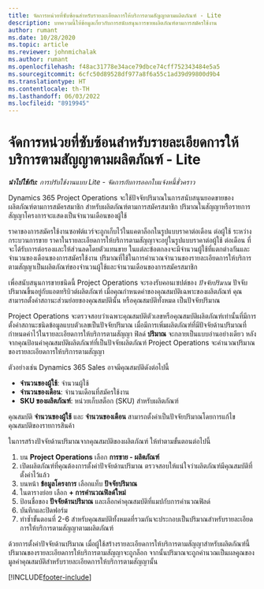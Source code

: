 ```yaml
---
title: จัดการหน่วยที่ซับซ้อนสำหรับรายละเอียดการให้บริการตามสัญญาตามผลิตภัณฑ์ - Lite
description: บทความนี้ให้ข้อมูลเกี่ยวกับการสนับสนุนการขายผลิตภัณฑ์ตามการสมัครใช้งาน
author: rumant
ms.date: 10/28/2020
ms.topic: article
ms.reviewer: johnmichalak
ms.author: rumant
ms.openlocfilehash: f48ac31778e34ace79dbce74cff752343484e5a5
ms.sourcegitcommit: 6cfc50d89528df977a8f6a55c1ad39d99800d9b4
ms.translationtype: HT
ms.contentlocale: th-TH
ms.lasthandoff: 06/03/2022
ms.locfileid: "8919945"
---
```

# <a name="manage-complex-units-for-product-based-contract-lines---lite"></a>จัดการหน่วยที่ซับซ้อนสำหรับรายละเอียดการให้บริการตามสัญญาตามผลิตภัณฑ์ - Lite

_**นำไปใช้กับ:** การปรับใช้งานแบบ Lite - จัดการกับการออกใบแจ้งหนี้ชั่วคราว_

Dynamics 365 Project Operations จะใช้ปัจจัยปริมาณในการสนับสนุนยอดขายของผลิตภัณฑ์ตามการสมัครสมาชิก สำหรับผลิตภัณฑ์ตามการสมัครสมาชิก ปริมาณในสัญญาหรือรายการสัญญาโครงการจะแสดงเป็นจำนวนเดือนของผู้ใช้

ราคาของการสมัครใช้งานซอฟต์แวร์จะถูกเก็บไว้ในแคตาล็อกในรูปแบบราคาต่อเดือน ต่อผู้ใช้ ระหว่างกระบวนการขาย ราคาในรายละเอียดการให้บริการตามสัญญาจะอยู่ในรูปแบบราคาต่อผู้ใช้ ต่อเดือน ที่จะได้รับการต่อรองและให้ส่วนลดโดยตัวแทนขาย ในแต่ละข้อตกลงจะมีจำนวนผู้ใช้ที่แตกต่างกันและจำนวนของเดือนของการสมัครใช้งาน ปริมาณที่ใช้ในการคำนวณจำนวนของรายละเอียดการให้บริการตามสัญญาเป็นผลิตภัณฑ์ของจำนวนผู้ใช้และจำนวนเดือนของการสมัครสมาชิก

เพื่อสนับสนุนการขายชนิดนี้ Project Operations จะรองรับคอนเซปต์ของ *ปัจจัยปริมาณ* ปัจจับปริมาณขึ้นอยู่กับแอตทริบิวต์ผลิตภัณฑ์ เมื่อคุณกำหนดค่าของคุณสมบัติเฉพาะของผลิตภัณฑ์ คุณสามารถตั้งค่าสถานะส่วนย่อยของคุณสมบัตินั้น หรือคุณสมบัติทั้งหมด เป็นปัจจัยปริมาณ

Project Operations จะตรวจสอบว่าเฉพาะคุณสมบัติตัวเลขหรือคุณสมบัติผลิตภัณฑ์เท่านั้นที่มีการตั้งค่าสถานะชนิดข้อมูลแบบตัวเลขเป็นปัจจัยปริมาณ เมื่อมีการเพิ่มผลิตภัณฑ์ที่มีปัจจัยด้านปริมาณที่กำหนดค่าไว้ในรายละเอียดการให้บริการตามสัญญา ฟิลด์ **ปริมาณ** จะกลายเป็นแบบอ่านอย่างเดียว หลังจากคุณป้อนค่าคุณสมบัติผลิตภัณฑ์ที่เป็นปัจจัยผลิตภัณฑ์ Project Operations จะคำนวณปริมาณของรายละเอียดการให้บริการตามสัญญา

ตัวอย่างเช่น Dynamics 365 Sales อาจมีคุณสมบัติดังต่อไปนี้

- **จำนวนของผู้ใช้**: จำนวนผู้ใช้
- **จำนวนของเดือน**: จำนวนเดือนที่สมัครใช้งาน
- **SKU ของผลิตภัณฑ์**: หน่วยเก็บสต็อก (SKU) สำหรับผลิตภัณฑ์

คุณสมบัติ **จำนวนของผู้ใช้** และ **จำนวนของเดือน** สามารถตั้งค่าเป็นปัจจัยปริมาณโดยการแก้ไขคุณสมบัติของรายการสินค้า

ในการสร้างปัจจัยด้านปริมาณจากคุณสมบัติของผลิตภัณฑ์ ให้ทำตามขั้นตอนต่อไปนี้

1. บน **Project Operations** เลือก **การขาย - ผลิตภัณฑ์**
2. เปิดผลิตภัณฑ์ที่คุณต้องการตั้งค่าปัจจัยด้านปริมาณ ตรวจสอบให้แน่ใจว่าผลิตภัณฑ์มีคุณสมบัติที่ตั้งค่าไว้แล้ว
3. บนหน้า **ข้อมูลโครงการ** เลือกแท็บ **ปัจจัยปริมาณ**
4. ในตารางย่อย เลือก **+ การคำนวณฟิลด์ใหม่**
5. ป้อนชื่อของ **ปัจจัยด้านปริมาณ** และเลือกค่าคุณสมบัติที่แมปกับการคำนวณฟิลด์
6. บันทึกและปิดฟอร์ม
7. ทำซ้ำขั้นตอนที่ 2-6 สำหรับคุณสมบัติทั้งหมดที่รวมกันจะประกอบเป็นปริมาณสำหรับรายละเอียดการให้บริการตามสัญญาตามผลิตภัณฑ์

ด้วยการตั้งค่าปัจจัยด้านปริมาณ เมื่อผู้ใช้สร้างรายละเอียดการให้บริการตามสัญญาสำหรับผลิตภัณฑ์นี้ ปริมาณของรายละเอียดการให้บริการตามสัญญาจะถูกล็อก จากนั้นปริมาณจะถูกคำนวณเป็นผลคูณของมูลค่าคุณสมบัติสำหรับรายละเอียดการให้บริการตามสัญญานั้น


[!INCLUDE[footer-include](../../includes/footer-banner.md)]